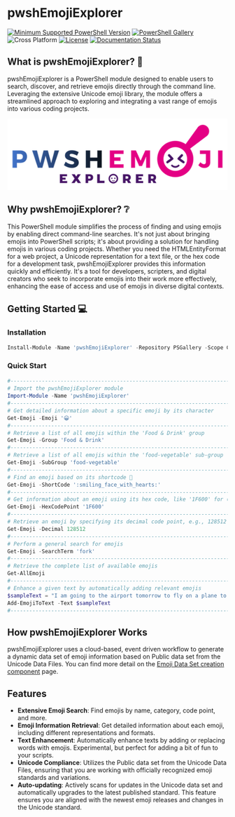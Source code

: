 # pwshEmojiExplorer

[![Minimum Supported PowerShell Version](https://img.shields.io/badge/PowerShell-5.1+-purple.svg)](https://github.com/PowerShell/PowerShell) [![PowerShell Gallery][psgallery-img]][psgallery-site] ![Cross Platform](https://img.shields.io/badge/platform-windows%20%7C%20macos%20%7C%20linux-lightgrey) [![License][license-badge]](LICENSE) [![Documentation Status](https://readthedocs.org/projects/pwshEmojiExplorer/badge/?version=latest)](https://pwshEmojiExplorer.readthedocs.io/en/latest/?badge=latest)

[psgallery-img]:   https://img.shields.io/powershellgallery/dt/pwshEmojiExplorer?label=Powershell%20Gallery&logo=powershell
[psgallery-site]:  https://www.powershellgallery.com/packages/pwshEmojiExplorer
[psgallery-v1]:    https://www.powershellgallery.com/packages/pwshEmojiExplorer/0.8.1
[license-badge]:   https://img.shields.io/github/license/techthoughts2/pwshEmojiExplorer

## What is pwshEmojiExplorer? 🤔

pwshEmojiExplorer is a PowerShell module designed to enable users to search, discover, and retrieve emojis directly through the command line. Leveraging the extensive Unicode emoji library, the module offers a streamlined approach to exploring and integrating a vast range of emojis into various coding projects.

<p align="center">
    <img src="assets/pwshEmojiExplorer.png" alt="pwshEmojiExplorer Logo" >
</p>

## Why pwshEmojiExplorer? ❔

This PowerShell module simplifies the process of finding and using emojis by enabling direct command-line searches. It's not just about bringing emojis into PowerShell scripts; it's about providing a solution for handling emojis in various coding projects. Whether you need the HTMLEntityFormat for a web project, a Unicode representation for a text file, or the hex code for a development task, pwshEmojiExplorer provides this information quickly and efficiently. It's a tool for developers, scripters, and digital creators who seek to incorporate emojis into their work more effectively, enhancing the ease of access and use of emojis in diverse digital contexts.

## Getting Started 💻

### Installation

```powershell
Install-Module -Name 'pwshEmojiExplorer' -Repository PSGallery -Scope CurrentUser
```

### Quick Start

```powershell
#-------------------------------------------------------------------------------------
# Import the pwshEmojiExplorer module
Import-Module -Name 'pwshEmojiExplorer'
#-------------------------------------------------------------------------------------
# Get detailed information about a specific emoji by its character
Get-Emoji -Emoji '😀'
#-------------------------------------------------------------------------------------
# Retrieve a list of all emojis within the 'Food & Drink' group
Get-Emoji -Group 'Food & Drink'
#-------------------------------------------------------------------------------------
# Retrieve a list of all emojis within the 'food-vegetable' sub-group
Get-Emoji -SubGroup 'food-vegetable'
#-------------------------------------------------------------------------------------
# Find an emoji based on its shortcode 🥰
Get-Emoji -ShortCode ':smiling_face_with_hearts:'
#-------------------------------------------------------------------------------------
# Get information about an emoji using its hex code, like '1F600' for 😀
Get-Emoji -HexCodePoint '1F600'
#-------------------------------------------------------------------------------------
# Retrieve an emoji by specifying its decimal code point, e.g., 128512 for 😀
Get-Emoji -Decimal 128512
#-------------------------------------------------------------------------------------
# Perform a general search for emojis
Get-Emoji -SearchTerm 'fork'
#-------------------------------------------------------------------------------------
# Retrieve the complete list of available emojis
Get-AllEmoji
#-------------------------------------------------------------------------------------
# Enhance a given text by automatically adding relevant emojis
$sampleText = "I am going to the airport tomorrow to fly on a plane to Spain. Before I take off I'm going to eat some food. I've heard they have good restaurants at the terminal. Hopefully they have something spicy. You know how much I like hot food! I'm so excited to see you! Can't wait to see you! Love you!"
Add-EmojiToText -Text $sampleText
#-------------------------------------------------------------------------------------
```

## How pwshEmojiExplorer Works

pwshEmojiExplorer uses a cloud-based, event driven workflow to generate a dynamic data set of emoji information based on Public data set from the Unicode Data Files. You can find more detail on the [Emoji Data Set creation component](pwshEmojiExplorer_data_workflow.md) page.

## Features

- **Extensive Emoji Search**: Find emojis by name, category, code point, and more.
- **Emoji Information Retrieval**: Get detailed information about each emoji, including different representations and formats.
- **Text Enhancement**: Automatically enhance texts by adding or replacing words with emojis. Experimental, but perfect for adding a bit of fun to your scripts.
- **Unicode Compliance**: Utilizes the Public data set from the Unicode Data Files, ensuring that you are working with officially recognized emoji standards and variations.
- **Auto-updating**: Actively scans for updates in the Unicode data set and automatically upgrades to the latest published standard. This feature ensures you are aligned with the newest emoji releases and changes in the Unicode standard.
